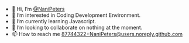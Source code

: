 - 👋 Hi, I’m [@NaniPeters](www.github.com/NaniPeters)
- 👀 I’m interested in Coding Development Environment.
- 🌱 I’m currently learning Javascript.
- 💞️ I’m looking to collaborate on nothing at the moment.
- 📫 How to reach me 87744322+NaniPeters@users.noreply.github.com

<!---
NaniPeters/NaniPeters is a ✨ special ✨ repository because its `README.md` (this file) appears on your GitHub profile.
You can click the Preview link to take a look at your changes.
--->

